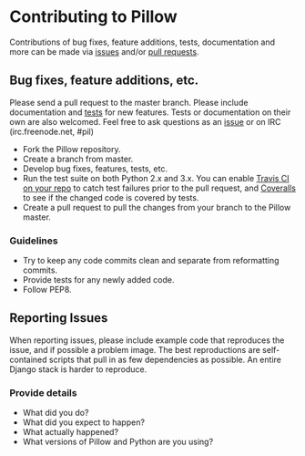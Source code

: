 # Contributing to Pillow

Contributions of bug fixes, feature additions, tests, documentation and more can be made via [issues](https://github.com/python-pillow/Pillow/issues) and/or [pull requests](https://github.com/python-pillow/Pillow/issues).

## Bug fixes, feature additions, etc.

Please send a pull request to the master branch. Please include documentation and [tests](Tests/README.rst) for new features. Tests or documentation on their own are also welcomed. Feel free to ask questions as an [issue](https://github.com/python-pillow/Pillow/issues/new) or on IRC (irc.freenode.net, #pil)

- Fork the Pillow repository.
- Create a branch from master.
- Develop bug fixes, features, tests, etc.
- Run the test suite on both Python 2.x and 3.x. You can enable [Travis CI on your repo](https://travis-ci.org/profile/) to catch test failures prior to the pull request, and [Coveralls](https://coveralls.io/repos/new) to see if the changed code is covered by tests.
- Create a pull request to pull the changes from your branch to the Pillow master.

### Guidelines

- Try to keep any code commits clean and separate from reformatting commits.
- Provide tests for any newly added code.
- Follow PEP8.

## Reporting Issues

When reporting issues, please include example code that reproduces the issue, and if possible a problem image. The best reproductions are self-contained scripts that pull in as few dependencies as possible. An entire Django stack is harder to reproduce.

### Provide details

- What did you do?
- What did you expect to happen?
- What actually happened?
- What versions of Pillow and Python are you using?
